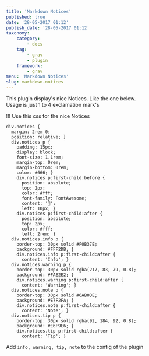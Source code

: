 ```yaml
---
title: 'Markdown Notices'
published: true
date: '28-05-2017 01:12'
publish_date: '28-05-2017 01:12'
taxonomy:
    category:
        - docs
    tag:
        - grav
        - plugin
    framework:
        - grav
menu: 'Markdown Notices'
slug: markdown-notices
---
```


This plugin display's nice Notices. Like the one below.  
Usage is just 1 to 4 exclamation mark's


!!! Use this css for the nice Notices

```
div.notices {
  margin: 2rem 0;
  position: relative; }
  div.notices p {
    padding: 15px;
    display: block;
    font-size: 1.1rem;
    margin-top: 0rem;
    margin-bottom: 0rem;
    color: #666; }
    div.notices p:first-child:before {
      position: absolute;
      top: 2px;
      color: #fff;
      font-family: FontAwesome;
      content: '';
      left: 10px; }
    div.notices p:first-child:after {
      position: absolute;
      top: 2px;
      color: #fff;
      left: 2rem; }
  div.notices.info p {
    border-top: 30px solid #F0B37E;
    background: #FFF2DB; }
    div.notices.info p:first-child:after {
      content: 'Info'; }
  div.notices.warning p {
    border-top: 30px solid rgba(217, 83, 79, 0.8);
    background: #FAE2E2; }
    div.notices.warning p:first-child:after {
      content: 'Warning'; }
  div.notices.note p {
    border-top: 30px solid #6AB0DE;
    background: #E7F2FA; }
    div.notices.note p:first-child:after {
      content: 'Note'; }
  div.notices.tip p {
    border-top: 30px solid rgba(92, 184, 92, 0.8);
    background: #E6F9E6; }
    div.notices.tip p:first-child:after {
      content: 'Tip'; }

```

Add ``` info, warning, tip, note ``` to the config of the plugin